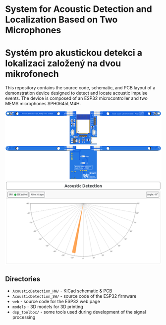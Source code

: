 # System for Acoustic Detection and Localization Based on Two Microphones
# Systém pro akustickou detekci a lokalizaci založený na dvou mikrofonech

This repository contains the source code, schematic, and PCB layout of a demonstration device designed to detect and locate acoustic impulse events. The device is composed of an ESP32 microcontroller and two MEMS microphones SPH0645LM4H.

![PCB 3D view](docs/assets/3D_view_both.png)
![PCB 3D view](docs/assets/web_crop.png)


## Directories
- `AcousticDetection_HW/` - KiCad schematic & PCB
- `AcousticDetection_SW/` - source code of the ESP32 firmware
- `web` - source code for the ESP32 web page
- `models` - 3D models for 3D printing
- `dsp_toolbox/` - some tools used during development of the signal processing